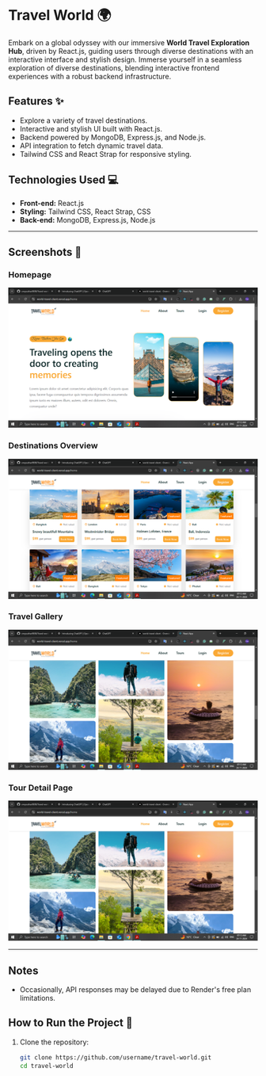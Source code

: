 # Travel World 🌍
Embark on a global odyssey with our immersive **World Travel Exploration Hub**, driven by React.js, guiding users through diverse destinations with an interactive interface and stylish design. Immerse yourself in a seamless exploration of diverse destinations, blending interactive frontend experiences with a robust backend infrastructure.

## Features ✨
- Explore a variety of travel destinations.
- Interactive and stylish UI built with React.js.
- Backend powered by MongoDB, Express.js, and Node.js.
- API integration to fetch dynamic travel data.
- Tailwind CSS and React Strap for responsive styling.

## Technologies Used 💻
- **Front-end:** React.js
- **Styling:** Tailwind CSS, React Strap, CSS
- **Back-end:** MongoDB, Express.js, Node.js

---

## Screenshots 🌟

### Homepage
![Homepage Screenshot](./screenshots/Screenshot%20(42).png)

### Destinations Overview
![Destinations Screenshot](./screenshots/Screenshot%20(43).png)

### Travel Gallery
![Travel Gallery Screenshot](./screenshots/Screenshot%20(44).png)

### Tour Detail Page
![Travel Gallery Screenshot](./screenshots/Screenshot%20(44).png)

---

## Notes
- Occasionally, API responses may be delayed due to Render's free plan limitations.

## How to Run the Project 🚀
1. Clone the repository:
   ```bash
   git clone https://github.com/username/travel-world.git
   cd travel-world
